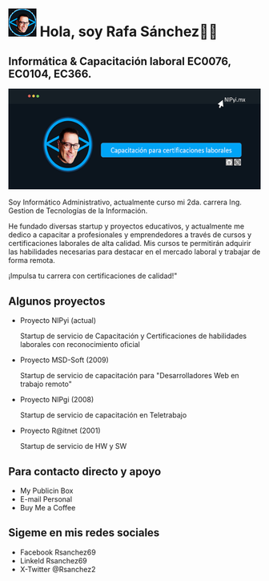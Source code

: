 <!DOCTYPE html>
<html>
<!--ENCABEZADO-->
<head>
    <meta charset="UTF-8" />
    <meta http-equiv="X-UA-Compatible" content="IE=edge">
    <meta name="viewport" content="width=, initial-scale=1.0">
<!--TITULO DE LA WEB-->
    <!--<title>RsanchezDev3</title>-->
    <link rel="stylesheet" href="style.css">
    <link href="https://fonts.googleapis.com/css2?family=Roboto&display=swap" rel="stylesheet">
</head>
<!--CUERPO-->
    <body>
<!--IMAGEN DEL LOGO Y 1ERA FRASE-->
        <h1 class="heading-element" dir="auto"><a target="_black" rel="noopener noreferrer nofollow"
                href="./Img/Img02 Logo.png"><img src="./Img/Img02 Logo.png" alt="https://MIPAGINA.com"
                    style="max-width: 100%;"></a> Hola, soy Rafa Sánchez👍🏼
        </h1>
        <h2 class="subtitulo">Informática & Capacitación laboral EC0076, EC0104, EC366.</h2>
        <img src="./Img/Img01Medium.png" alt="Imagen de portada">
<!--PARRAFO DE LA BIOGRAFÍA PERSONAL-->
        <br>
        <p class="parrafo">Soy Informático Administrativo, actualmente curso mi 2da. carrera Ing. Gestion de Tecnologías de la Información.</p>
        <p class="parrafo">He fundado diversas startup y proyectos educativos, y actualmente me dedico a capacitar a profesionales y 
            emprendedores a través de cursos y certificaciones laborales de alta calidad. Mis cursos te permitirán adquirir las habilidades
        necesarias para destacar en el mercado laboral y trabajar de forma remota.</p>
        <p class="parrafo">¡Impulsa tu carrera con certificaciones de calidad!"</p>
        <h2 class="subtitulo">Algunos proyectos</h2>
        <ul>
            <li>Proyecto NIPyi (actual)</li>
                <p> Startup de servicio de Capacitación y Certificaciones de habilidades laborales con reconocimiento oficial</p>
            <li> Proyecto MSD-Soft (2009)</li>
                <p> Startup de servicio de capacitación para "Desarrolladores Web en trabajo remoto"</p>
            <li> Proyecto NIPgi (2008)</li>
                <p> Startup de servicio de capacitación en Teletrabajo</p>
            <li> Proyecto R@itnet (2001)</li>
                <p> Startup de servicio de HW y SW</p>
            </li>
        </ul>
        <h2 class="subtitulo">Para contacto directo y apoyo</h2>
        <ul>
            <li> My Publicin Box</li>
            <li> E-mail Personal</li>
            <li> Buy Me a Coffee</li>
        </ul>
<!--PIE DE PAGINA-->
        <footer>
            <h2 class="subtitulo">Sigeme en mis redes sociales</h2>
            <ul>
                <li>Facebook Rsanchez69</li>
                <li>LinkeId  Rsanchez69</li>
                <li>X-Twitter @Rsanchez2</li>
            </ul>
        </footer>
    </body>
</html>
